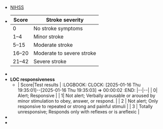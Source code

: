 - [NIHSS](https://en.wikipedia.org/wiki/National_Institutes_of_Health_Stroke_Scale)
- |Score|Stroke severity |
  |--|--|
  |0|No stroke symptoms |
  |1–4 |Minor stroke |
  |5–15 |Moderate stroke |
  |16–20 |Moderate to severe stroke |
  |21–42 |Severe stroke |
-
- **LOC responsiveness**
	- | Score|Test results |
	  :LOGBOOK:
	  CLOCK: [2025-01-16 Thu 19:35:01]--[2025-01-16 Thu 19:35:03] =>  00:00:02
	  :END:
	  |--|--|
	  | 0| Alert; Responsive |
	  | 1|  Not alert; Verbally arousable or aroused by minor stimulation to obey, answer, or respond. | 
	  | 2 | Not alert; Only responsive to repeated or strong and painful stimuli |
	  | 3 | Totally unresponsive; Responds only with reflexes or is areflexic |
-
-